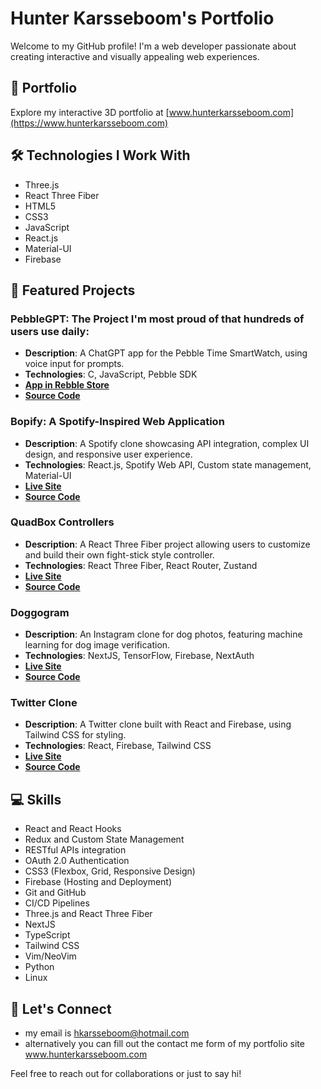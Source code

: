 # Hunter Karsseboom's Portfolio

Welcome to my GitHub profile! I'm a web developer passionate about creating interactive and visually appealing web experiences.

## 🚀 Portfolio

Explore my interactive 3D portfolio at [www.hunterkarsseboom.com](https://www.hunterkarsseboom.com)

## 🛠 Technologies I Work With

- Three.js
- React Three Fiber
- HTML5
- CSS3
- JavaScript
- React.js
- Material-UI
- Firebase

## 🌟 Featured Projects

### PebbleGPT: The Project I'm most proud of that hundreds of users use daily:
- **Description**: A ChatGPT app for the Pebble Time SmartWatch, using voice input for prompts.
- **Technologies**: C, JavaScript, Pebble SDK
- **[App in Rebble Store](https://apps.rebble.io/en_US/application/64853961143b6504611fbc06)**
- **[Source Code](https://github.com/huntboom/PebbleGPT)**
  
### Bopify: A Spotify-Inspired Web Application
- **Description**: A Spotify clone showcasing API integration, complex UI design, and responsive user experience.
- **Technologies**: React.js, Spotify Web API, Custom state management, Material-UI
- **[Live Site](https://bopified2.web.app/)**
- **[Source Code](https://github.com/huntboom/bopify)**

### QuadBox Controllers
- **Description**: A React Three Fiber project allowing users to customize and build their own fight-stick style controller.
- **Technologies**: React Three Fiber, React Router, Zustand
- **[Live Site](https://quadbox-controllers.vercel.app/)**
- **[Source Code](https://github.com/huntboom/quadbox-controllers)**

### Doggogram
- **Description**: An Instagram clone for dog photos, featuring machine learning for dog image verification.
- **Technologies**: NextJS, TensorFlow, Firebase, NextAuth
- **[Live Site](https://doggogram.vercel.app/)**
- **[Source Code](https://github.com/huntboom/doggogram)**

### Twitter Clone
- **Description**: A Twitter clone built with React and Firebase, using Tailwind CSS for styling.
- **Technologies**: React, Firebase, Tailwind CSS
- **[Live Site](https://twitter-clone-omega-lyart.vercel.app/)**
- **[Source Code](https://github.com/huntboom/twitter-clone)**


## 💻 Skills

- React and React Hooks
- Redux and Custom State Management
- RESTful APIs integration
- OAuth 2.0 Authentication
- CSS3 (Flexbox, Grid, Responsive Design)
- Firebase (Hosting and Deployment)
- Git and GitHub
- CI/CD Pipelines
- Three.js and React Three Fiber
- NextJS
- TypeScript
- Tailwind CSS
- Vim/NeoVim
- Python
- Linux

## 🤝 Let's Connect

- my email is hkarsseboom@hotmail.com
- alternatively you can fill out the contact me form of my portfolio site www.hunterkarsseboom.com


Feel free to reach out for collaborations or just to say hi!
